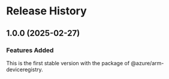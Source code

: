 # Release History
    
## 1.0.0 (2025-02-27)

### Features Added

This is the first stable version with the package of @azure/arm-deviceregistry.
